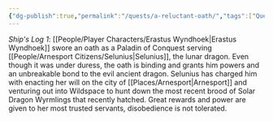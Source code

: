```yaml
---
{"dg-publish":true,"permalink":"/quests/a-reluctant-oath/","tags":["Quest"]}
---
```


*Ship's Log 1*: [[People/Player Characters/Erastus Wyndhoek\|Erastus Wyndhoek]] swore an oath as a Paladin of Conquest serving [[People/Arnesport Citizens/Selunius\|Selunius]], the lunar dragon.  Even though it was under duress, the oath is binding and grants him powers and an unbreakable bond to the evil ancient dragon.  Selunius has charged him with enacting her will on the city of [[Places/Arnesport\|Arnesport]] and venturing out into Wildspace to hunt down the most recent brood of Solar Dragon Wyrmlings that recently hatched.  Great rewards and power are given to her most trusted servants, disobedience is not tolerated.  